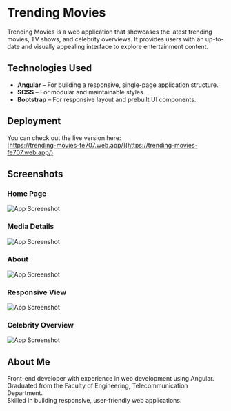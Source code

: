 # Trending Movies

Trending Movies is a web application that showcases the latest trending movies, TV shows, and celebrity overviews. It provides users with an up-to-date and visually appealing interface to explore entertainment content.

## Technologies Used

- **Angular** – For building a responsive, single-page application structure.
- **SCSS** – For modular and maintainable styles.
- **Bootstrap** – For responsive layout and prebuilt UI components.

## Deployment

You can check out the live version here:  
[https://trending-movies-fe707.web.app/](https://trending-movies-fe707.web.app/)

## Screenshots

### Home Page

![App Screenshot](https://raw.githubusercontent.com/mohamedsabry95/trending-movies/main/screenshots/homepage.png)

### Media Details

![App Screenshot](https://raw.githubusercontent.com/mohamedsabry95/trending-movies/main/screenshots/movie-details.png)

### About

![App Screenshot](https://raw.githubusercontent.com/mohamedsabry95/trending-movies/main/screenshots/about.png)

### Responsive View

![App Screenshot](https://raw.githubusercontent.com/mohamedsabry95/trending-movies/main/screenshots/respnhnew.png)

### Celebrity Overview

![App Screenshot](https://raw.githubusercontent.com/mohamedsabry95/trending-movies/main/screenshots/celeb.png)

## About Me

Front-end developer with experience in web development using Angular.  
Graduated from the Faculty of Engineering, Telecommunication Department.  
Skilled in building responsive, user-friendly web applications.

